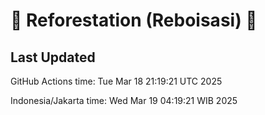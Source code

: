 
# 🌳 Reforestation (Reboisasi) 🌲

## Last Updated

GitHub Actions time: Tue Mar 18 21:19:21 UTC 2025

Indonesia/Jakarta time: Wed Mar 19 04:19:21 WIB 2025
